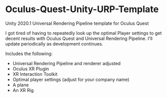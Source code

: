 # Oculus-Quest-Unity-URP-Template
Unity 2020.1 Universal Rendering Pipeline template for Oculus Quest

I got tired of having to repeatedly look up the optimal Player settings to get decent results with Oculus Quest and Universal Rendering Pipeline. I'll update periodically as development continues.

Includes the following:
- Universal Rendering Pipeline and renderer adjusted
- Oculus XR Plugin
- XR Interaction Toolkit
- Optimal player settings (adjust for your company name)
- A plane
- An XR Rig
